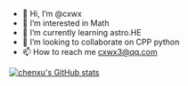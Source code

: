 - 👋 Hi, I’m @cxwx
- 👀 I’m interested in Math 
- 🌱 I’m currently learning astro.HE
- 💞️ I’m looking to collaborate on CPP python
- 📫 How to reach me cxwx3@qq.com

<!---
cxwx/cxwx is a ✨ special ✨ repository because its `README.md` (this file) appears on your GitHub profile.
You can click the Preview link to take a look at your changes.
--->
[![chenxu's GitHub stats](https://github-readme-stats.vercel.app/api?username=cxwx&count_private=true&show_icons=true&theme=solarized-light)](https://github.com/anuraghazra/github-readme-stats)
